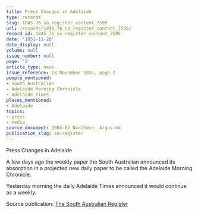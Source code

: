 ```yaml
---
title: Press Changes in Adelaide
type: records
slug: 1845_76_sa_register_content_7595
url: /records/1845_76_sa_register_content_7595/
record_id: 1845_76_sa_register_content_7595
date: '1851-11-28'
date_display: null
volume: null
issue_number: null
page: '2'
article_type: news
issue_reference: 28 November 1851, page 2
people_mentioned:
- South Australian
- Adelaide Morning Chronicle
- Adelaide Times
places_mentioned:
- Adelaide
topics:
- press
- media
source_document: 1985-87_Northern__Argus.md
publication_slug: sa-register
---
```


Press Changes in Adelaide

A few days ago the weekly paper the South Australian announced its absorption in a projected new daily paper to be called the Adelaide Morning Chronicle.

Yesterday morning the daily Adelaide Times announced it would continue as a weekly.

Source publication: [The South Australian Register](/publications/sa-register/)
